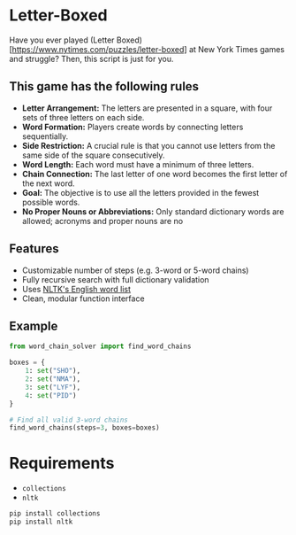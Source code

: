 # Letter-Boxed
Have you ever played (Letter Boxed) [https://www.nytimes.com/puzzles/letter-boxed] at New York Times games and struggle? Then, this script is just for you.

## This game has the following rules
* **Letter Arrangement:** The letters are presented in a square, with four sets of three letters on each side. 
* **Word Formation:** Players create words by connecting letters sequentially. 
* **Side Restriction:** A crucial rule is that you cannot use letters from the same side of the square consecutively. 
* **Word Length:** Each word must have a minimum of three letters. 
* **Chain Connection:** The last letter of one word becomes the first letter of the next word. 
* **Goal:** The objective is to use all the letters provided in the fewest possible words. 
* **No Proper Nouns or Abbreviations:** Only standard dictionary words are allowed; acronyms and proper nouns are no

## Features

- Customizable number of steps (e.g. 3-word or 5-word chains)
- Fully recursive search with full dictionary validation
- Uses [NLTK's English word list](https://www.nltk.org/)
- Clean, modular function interface

## Example

```python
from word_chain_solver import find_word_chains

boxes = {
    1: set("SHO"),
    2: set("NMA"),
    3: set("LYF"),
    4: set("PID")
}

# Find all valid 3-word chains
find_word_chains(steps=3, boxes=boxes)
```

# Requirements
* `collections`
* `nltk`

```python
pip install collections
pip install nltk
```

